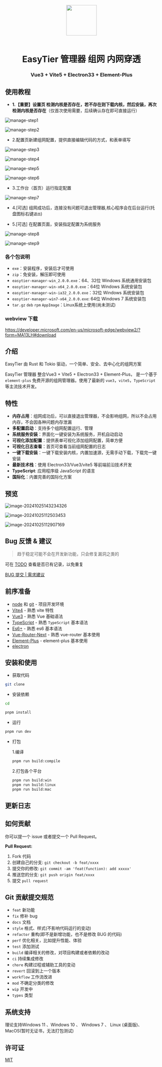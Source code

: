 <div align="center">  <img width="100" src="./public/logo.png"> <br> <br>
<h1>EasyTier 管理器 组网 内网穿透</h1>
<h3>Vue3 + Vite5 + Electron33 + Element-Plus</h3>
</div>

## 使用教程

- **1.【重要】设置页 检测内核是否存在，若不存在则下载内核，然后安装，再次检测内核是否存在**（仅首次使用需要，后续确认存在即可直接运行）

![manage-step1](./doc/assets/manage-step1.png)

![manage-step2](./doc/assets/manage-step2.png)

- 2.配置页新建组网配置，提供直接编辑代码的方式，和表单填写

![manage-step3](./doc/assets/manage-step3.png)

![manage-step4](./doc/assets/manage-step4.png)

![manage-step5](./doc/assets/manage-step5.png)

![manage-step6](./doc/assets/manage-step6.png)

- 3.工作台（首页）运行指定配置

![manage-step7](./doc/assets/manage-step7.png)

- 4.[可选] 组网成功后，连接没有问题可退出管理器,核心程序会在后台运行(托盘图标右键`退出`)

- 5.[可选] 在配置页面，安装指定配置为系统服务

![manage-step8](./doc/assets/manage-step8.png)

![manage-step9](./doc/assets/manage-step9.png)

### 各个包说明

- `exe`：安装程序，安装后才可使用
- `zip`：免安装，解压即可使用
- `easytier-manager-win_2.0.0.exe`：64、32位 Windows 系统通用安装包
- `easytier-manager-win-x64_2.0.0.exe`：64位 Windows 系统安装包
- `easytier-manager-win-ia32_2.0.0.exe`：32位 Windows 系统安装包
- `easytier-manager-win7-x64_2.0.0.exe`: 64位 Windows 7 系统安装包
- `tar.gz` `deb` `rpm` `AppImage`：Linux系统上使用(尚未测试)

### webview 下载

https://developer.microsoft.com/en-us/microsoft-edge/webview2/?form=MA13LH#download

## 介绍

EasyTier 由 Rust 和 Tokio 驱动，一个简单、安全、去中心化的组网方案

EasyTier 管理器 整合Vue3 + Vite5 + Electron33 + Element-Plus， 是一个基于 `element-plus` 免费开源的组网管理器。使用了最新的 `vue3`，`vite5`，`TypeScript` 等主流技术开发。

## 特性

- **内存占用**：组网成功后，可以直接退出管理器，不会影响组网，所以不会占用内存，不会因各种问题内存泄漏
- **多配置启动**：支持多个组网配置运行、管理
- **系统服务安装**：界面化一键安装为系统服务，开机自动启动
- **可视化添加配置**：提供表单可视化添加组网配置，简单方便
- **可视化日志查看**：首页可查看当前组网配置的日志
- **一键下载安装**：一键下载安装内核，内置加速源，无需手动下载，下载完一键安装
- **最新技术栈**：使用 Electron33/Vue3/vite5 等前端前沿技术开发
- **TypeScript**: 应用程序级 JavaScript 的语言
- **国际化**：内置完善的国际化方案

## 预览

![image-20241025143234326](./doc/assets/image-20241025143234326.png)

![image-20241025112503453](./doc/assets/image-20241025112503453.png)

![image-20241025112907169](./doc/assets/image-20241025112907169.png)

## Bug 反馈 & 建议

> 趋于稳定可能不会在开发新功能，只会修复漏洞之类的

可在 [TODO](./TODO.md) 查看是否已有记录，以免重复

[BUG 提交 | 需求建议](https://github.com/xlc520/easytier-manager/issues/new/choose)

## 前序准备

- [node](http://nodejs.org/) 和 [git](https://git-scm.com/) - 项目开发环境
- [Vite4](https://vitejs.dev/) - 熟悉 vite 特性
- [Vue3](https://v3.vuejs.org/) - 熟悉 Vue 基础语法
- [TypeScript](https://www.typescriptlang.org/) - 熟悉 `TypeScript` 基本语法
- [Es6+](http://es6.ruanyifeng.com/) - 熟悉 es6 基本语法
- [Vue-Router-Next](https://next.router.vuejs.org/) - 熟悉 vue-router 基本使用
- [Element-Plus](https://element-plus.org/) - element-plus 基本使用
- [electron](https://www.electronjs.org/zh/)

## 安装和使用

- 获取代码

```bash
git clone
```

- 安装依赖

```bash
cd

pnpm install

```

- 运行

```bash
pnpm run dev
```

- 打包

  1.编译

  ```bash
  pnpm run build:compile
  ```

  2.打包各个平台

  ```bash
  pnpm run build:win
  pnpm run build:linux
  pnpm run build:mac
  ```

## 更新日志

## 如何贡献

你可以提一个 issue 或者提交一个 Pull Request。

**Pull Request:**

1. Fork 代码
2. 创建自己的分支: `git checkout -b feat/xxxx`
3. 提交你的修改: `git commit -am 'feat(function): add xxxxx'`
4. 推送您的分支: `git push origin feat/xxxx`
5. 提交 `pull request`

## Git 贡献提交规范

- `feat` 新功能
- `fix` 修补 bug
- `docs` 文档
- `style` 格式、样式(不影响代码运行的变动)
- `refactor` 重构(即不是新增功能，也不是修改 BUG 的代码)
- `perf` 优化相关，比如提升性能、体验
- `test` 添加测试
- `build` 编译相关的修改，对项目构建或者依赖的改动
- `ci` 持续集成修改
- `chore` 构建过程或辅助工具的变动
- `revert` 回滚到上一个版本
- `workflow` 工作流改进
- `mod` 不确定分类的修改
- `wip` 开发中
- `types` 类型

## 系统支持

理论支持Windows 11 、Windows 10 、 Windows 7 、 Linux (桌面版)、MacOS(暂时无证书，无法打包测试)

## 许可证

[MIT](./LICENSE)
